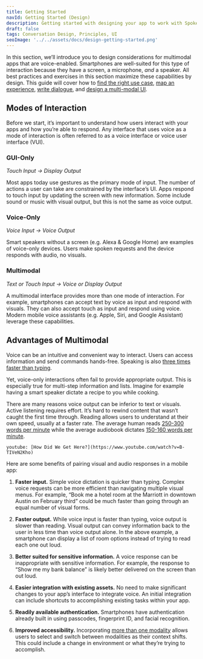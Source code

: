 ```yaml
---
title: Getting Started
navId: Getting Started (Design)
description: Getting started with designing your app to work with Spokestack
draft: false
tags: Conversation Design, Principles, UI
seoImage: '../../assets/docs/design-getting-started.png'
---
```


In this section, we’ll introduce you to design considerations for multimodal apps that are voice-enabled. Smartphones are well-suited for this type of interaction because they have a screen, a microphone, _and_ a speaker. All best practices and exercises in this section maximize these capabilities by design. This guide will cover how to [find the right use case](/docs/design/find-the-right-use-case), [map an experience](/docs/design/map-out-integration), [write dialogue](/docs/design/script-storyboard-responses), and [design a multi-modal UI](/docs/design/tips-for-designing-visual-output).

## Modes of Interaction

Before we start, it’s important to understand how users interact with your apps and how you’re able to respond. Any interface that uses voice as a mode of interaction is often referred to as a voice interface or voice user interface (VUI).

### GUI-Only

_Touch Input → Display Output_

Most apps today use gestures as the primary mode of input. The number of actions a user can take are constrained by the interface’s UI. Apps respond to touch input by updating the screen with new information. Some include sound or music with visual output, but this is not the same as voice output.

### Voice-Only

_Voice Input → Voice Output_

Smart speakers without a screen (e.g. Alexa & Google Home) are examples of voice-only devices.
Users make spoken requests and the device responds with audio, no visuals.

### Multimodal

_Text or Touch Input → Voice or Display Output_

A multimodal interface provides more than one mode of interaction. For example, smartphones can accept text by voice as input and respond with visuals. They can also accept touch as input and respond using voice. Modern mobile voice assistants (e.g. Apple, Siri, and Google Assistant) leverage these capabilities.

## Advantages of Multimodal

Voice can be an intuitive and convenient way to interact. Users can access information and send commands hands-free. Speaking is also [three times faster than typing](https://www.popularmechanics.com/technology/a22684/phone-dictation-typing-speed/).

Yet, voice-only interactions often fail to provide appropriate output. This is especially true for multi-step information and lists. Imagine for example having a smart speaker dictate a recipe to you while cooking.

There are many reasons voice output can be inferior to text or visuals. Active listening requires effort. It’s hard to rewind content that wasn’t caught the first time through. Reading allows users to understand at their own speed, usually at a faster rate. The average human reads [250-300 words per minute](https://en.wikipedia.org/wiki/Words_per_minute) while the average audiobook dictates [150-160 words per minute](https://en.wikipedia.org/wiki/Words_per_minute).

`youtube: [How Did We Get Here?](https://www.youtube.com/watch?v=B-TIVeN2Kho)`

Here are some benefits of pairing visual and audio responses in a mobile app:

1. **Faster input.** Simple voice dictation is quicker than typing. Complex voice requests can be more efficient than navigating multiple visual menus. For example, “Book me a hotel room at the Marriott in downtown Austin on February third” could be much faster than going through an equal number of visual forms.

1. **Faster output.** While voice input is faster than typing, voice output is slower than reading. Visual output can convey information back to the user in less time than voice output alone. In the above example, a smartphone can display a list of room options instead of trying to read each one out loud.

1. **Better suited for sensitive information.** A voice response can be inappropriate with sensitive information. For example, the response to “Show me my bank balance” is likely better delivered on the screen than out loud.

1. **Easier integration with existing assets.** No need to make significant changes to your app’s interface to integrate voice. An initial integration can include shortcuts to accomplishing existing tasks within your app.

1. **Readily available authentication.** Smartphones have authentication already built in using passcodes, fingerprint ID, and facial recognition.

1. **Improved accessibility.** Incorporating [more than one modality](https://vimeo.com/410056595) allows users to select and switch between modalities as their context shifts. This could include a change in environment or what they’re trying to accomplish.
